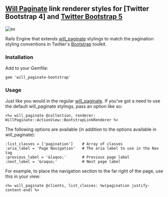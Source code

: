 ## [Will Paginate][wp] link renderer styles for [Twitter Bootstrap 4] and [Twitter Bootstrap 5][bs]

![ex](https://user-images.githubusercontent.com/2103263/117255171-01761800-ae52-11eb-9950-cf9e22772325.png)

Rails Engine that extends [will_paginate][wp] stylings to match the pagination styling conventions
in Twitter's [Bootstrap][bs] toolkit.

### Installation

Add to your Gemfile:  

    gem 'will_paginate-bootstrap'

### Usage

Just like you would in the regular [will_paginate][wp].  If you've got a need to use the default will_paginate stylings,
pass an option like so:

    <%= will_paginate @collection, renderer: WillPaginate::ActionView::BootstrapLinkRenderer %>

The following options are available (in addition to the options available in will_paginate):

    :list_classes = ['pagination']    # Array of classes
    :aria_label = 'Page Navigation'   # The aria label to use in the Nav tag
    :previous_label = '&laquo;'       # Previous page label
    :next_label = '&raquo;'           # Next page label

For example, to place the navigation section to the far right of the page, use this in your view:

    <%= will_paginate @clients, list_classes: %w(pagination justify-content-end) %>

[wp]: http://github.com/mislav/will_paginate
[bs]: http://getbootstrap.com/
